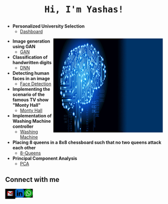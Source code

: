 <h1 align="center"><pre>Hi, I'm Yashas!</h1>

- <b>Personalized University Selection</b>
  - [Dashboard](https://github.com/yashaharshika/Data-Visualization/tree/main)

<img src="https://github.com/yashasp03/yashasp03/blob/main/AI_gif.gif" align = "right" width="350" height="300" />

- <b>Image generation using GAN</b>
  - [GAN](https://github.com/DevaharshaM/AI_Projects/tree/GAN)
- <b>Classification of handwritten digits</b>
  - [DNN](https://github.com/DevaharshaM/AI_Projects/tree/DNN)
- <b>Detecting human faces in an image</b>
  - [Face Detection](https://github.com/DevaharshaM/AI_Projects/tree/Face_Detection)
- <b>Implementing the scenario of the famous TV show "Monty Hall"</b>
  - [Monty Hall](https://github.com/DevaharshaM/AI_Projects/tree/Monty_Hall)
- <b>Implementation of Washing Machine controller</b>
  - [Washing Machine](https://github.com/DevaharshaM/AI_Projects/tree/Washing_Machine)
- <b>Placing 8 queens in a 8x8 chessboard such that no two queens attack each other</b>
  - [8-Queens](https://github.com/DevaharshaM/AI_Projects/tree/8_Queens)
- <b>Principal Component Analysis</b>
  - [PCA](https://github.com/DevaharshaM/AI_Projects/blob/PCA/pca.py) 

<h2> Connect with me</h2>

[<img align="left" alt="Yashas | Gmail" width="32px" src="https://github.com/yashasp03/yashasp03/blob/main/Mail.jpg" />][gmail]
[<img align="left" alt="Yashas | LinkedIn" width="28px" src="https://github.com/yashasp03/yashasp03/blob/main/LinkedIN.jpg" />][linkedin]
[<img align="left" alt="Yashas | Whatsapp" width="28px" src="https://github.com/yashasp03/yashasp03/blob/main/WhatsApp.jpg" />][Whatsapp]

[linkedin]: https://www.linkedin.com/in/yashasp03/
[gmail]: yashasparameshwara@gmail.com
[Whatsapp]: https://web.whatsapp.com/ 
